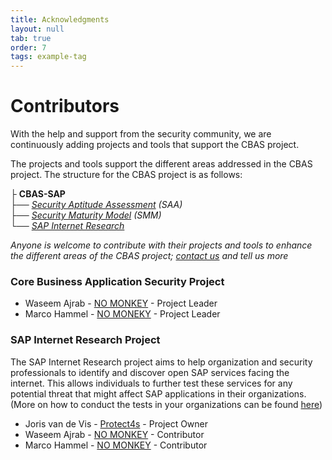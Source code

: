 ```yaml
---
title: Acknowledgments
layout: null
tab: true
order: 7
tags: example-tag
---
```


# Contributors
With the help and support from the security community, we are continuously adding projects and tools that support the CBAS project.

The projects and tools support the different areas addressed in the CBAS project. The structure for the CBAS project is as follows:

├ __CBAS-SAP__                    
   ├── *[Security Aptitude Assessment](https://github.com/NO-MONKEY/CBAS-SAP-SecurityAptitudeAssessment) (SAA)*     
   ├── *[Security Maturity Model](https://github.com/NO-MONKEY/CBAS-SAP-SecurityMaturityModel) (SMM)*         
   └── *[SAP Internet Research](https://github.com/NO-MONKEY/CBAS-SAPInternetResearch)*

*Anyone is welcome to contribute with their projects and tools to enhance the different areas of the CBAS project; [contact us](cbas@advisory.no-monkey.com) and tell us more*

### Core Business Application Security Project

- Waseem Ajrab - [NO MONKEY](https://www.no-monkey.com/) - Project Leader
- Marco Hammel - [NO MONEKY](https://www.no-monkey.com/) - Project Leader


### SAP Internet Research Project

The SAP Internet Research project aims to help organization and security professionals to identify and discover open SAP services facing the internet. This allows individuals to further test these services for any potential threat that might affect SAP applications in their organizations. (More on how to conduct the tests in your organizations can be found [here](https://github.com/NO-MONKEY/CBAS/blob/master/SAP_Internet_Research.md))

- Joris van de Vis - [Protect4s](https://protect4s.com/) - Project Owner
- Waseem Ajrab - [NO MONKEY](https://www.no-monkey.com/) - Contributor
- Marco Hammel - [NO MONKEY](https://www.no-monkey.com/) - Contributor

